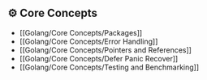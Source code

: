 ## ⚙️ Core Concepts

- [[Golang/Core Concepts/Packages]]
- [[Golang/Core Concepts/Error Handling]]
- [[Golang/Core Concepts/Pointers and References]]
- [[Golang/Core Concepts/Defer Panic Recover]]
- [[Golang/Core Concepts/Testing and Benchmarking]]
